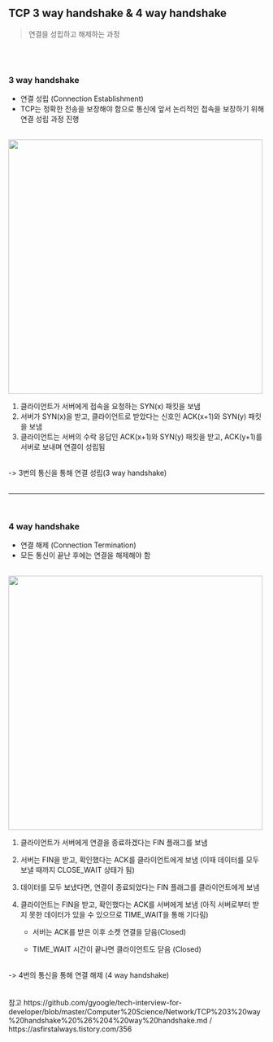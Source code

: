 ## TCP 3 way handshake & 4 way handshake
> 연결을 성립하고 해제하는 과정

<br>
<br>

### 3 way handshake

- 연결 성립 (Connection Establishment)
- TCP는 정확한 전송을 보장해야 함으로 통신에 앞서 논리적인 접속을 보장하기 위해 연결 성립 과정 진행

<br>

<image width=500 src="https://user-images.githubusercontent.com/66426083/159830474-13b9fdb0-9849-489a-ae48-bb7fa396ee5d.png" />
<br>

1) 클라이언트가 서버에게 접속을 요청하는 SYN(x) 패킷을 보냄
2) 서버가 SYN(x)을 받고, 클라이언트로 받았다는 신호인 ACK(x+1)와 SYN(y) 패킷을 보냄
3) 클라이언트는 서버의 수락 응답인 ACK(x+1)와 SYN(y) 패킷을 받고, ACK(y+1)를 서버로 보내며 연결이 성립됨

<br>
-> 3번의 통신을 통해 연결 성립(3 way handshake)


<br>
<br>

---

<br>

### 4 way handshake

- 연결 해제 (Connection Termination)
- 모든 통신이 끝난 후에는 연결을 해제해야 함

<br>

<image width=500 src="https://user-images.githubusercontent.com/66426083/159831183-7e3c8ea7-4e9d-47d1-86c1-e29b304107b8.png" />
<br>

1) 클라이언트가 서버에게 연결을 종료하겠다는 FIN 플래그를 보냄

2) 서버는 FIN을 받고, 확인했다는 ACK를 클라이언트에게 보냄 (이때 데이터를 모두 보낼 때까지 CLOSE_WAIT 상태가 됨)

3) 데이터를 모두 보냈다면, 연결이 종료되었다는 FIN 플래그를 클라이언트에게 보냄

4) 클라이언트는 FIN을 받고, 확인했다는 ACK를 서버에게 보냄 (아직 서버로부터 받지 못한 데이터가 있을 수 있으므로 TIME_WAIT을 통해 기다림)

    - 서버는 ACK를 받은 이후 소켓 연결을 닫음(Closed)

    - TIME_WAIT 시간이 끝나면 클라이언트도 닫음 (Closed)

<br>
-> 4번의 통신을 통해 연결 해제 (4 way handshake)


<br>
<br>
<br>
참고 https://github.com/gyoogle/tech-interview-for-developer/blob/master/Computer%20Science/Network/TCP%203%20way%20handshake%20%26%204%20way%20handshake.md / https://asfirstalways.tistory.com/356

